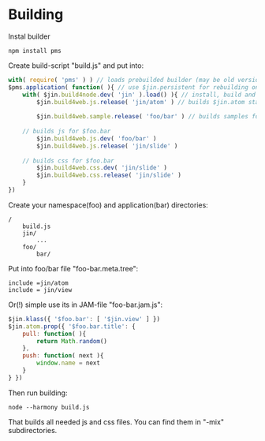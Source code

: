 Building
=======

Instal builder

	npm install pms

Create build-script "build.js" and put into:

```js
with( require( 'pms' ) ) // loads prebuilded builder (may be old version)
$pms.application( function( ){ // use $jin.persistent for rebuilding on file changes
    with( $jin.build4node.dev( 'jin' ).load() ){ // install, build and load $jin package
    	$jin.build4web.js.release( 'jin/atom' ) // builds $jin.atom standalone js-library
	
    	$jin.build4web.sample.release( 'foo/bar' ) // builds samples for $foo.bar
	
	// builds js for $foo.bar
    	$jin.build4web.js.dev( 'foo/bar' )
    	$jin.build4web.js.release( 'jin/slide' )
	
	// builds css for $foo.bar
    	$jin.build4web.css.dev( 'jin/slide' )
    	$jin.build4web.css.release( 'jin/slide' )
    }
})
```

Create your namespace(foo) and application(bar) directories:

	/
		build.js
		jin/
			...
		foo/
			bar/

Put into foo/bar file "foo-bar.meta.tree":

	include =jin/atom
	include = jin/view

Or(!) simple use its in JAM-file "foo-bar.jam.js":

```js
$jin.klass({ '$foo.bar': [ '$jin.view' ] })
$jin.atom.prop({ '$foo.bar.title': {
	pull: function( ){
		return Math.random()
	},
	push: function( next ){
		window.name = next
	}
} })
```

Then run building:

	node --harmony build.js

That builds all needed js and css files. You can find them in "-mix" subdirectories.
